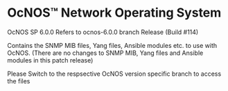 # OcNOS™ Network Operating System 
OcNOS SP 6.0.0 Refers to ocnos-6.0.0 branch Release (Build #114)

Contains the SNMP MIB files, Yang files, Ansible modules etc. to use with OcNOS. (There are no changes to SNMP MIB, Yang files and Ansible modules in this patch release)

Please Switch to the respsective OcNOS version specific branch to access the files 



